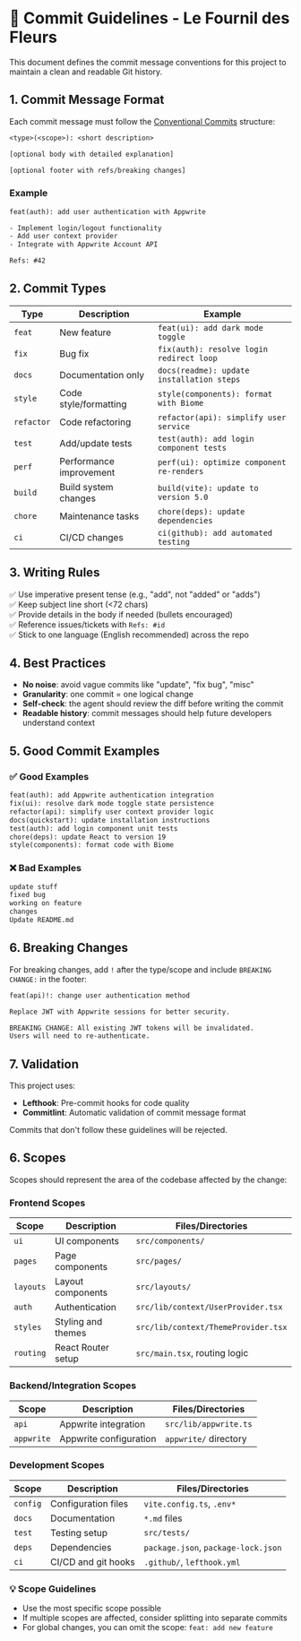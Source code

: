 # 📝 Commit Guidelines - Le Fournil des Fleurs

This document defines the commit message conventions for this project to maintain a clean and readable Git history.

## 1. Commit Message Format

Each commit message must follow the [Conventional Commits](https://conventionalcommits.org/) structure:

```txt
<type>(<scope>): <short description>

[optional body with detailed explanation]

[optional footer with refs/breaking changes]
```

### Example

```txt
feat(auth): add user authentication with Appwrite

- Implement login/logout functionality
- Add user context provider
- Integrate with Appwrite Account API

Refs: #42
```

## 2. Commit Types

| Type | Description | Example |
|------|-------------|---------|
| `feat` | New feature | `feat(ui): add dark mode toggle` |
| `fix` | Bug fix | `fix(auth): resolve login redirect loop` |
| `docs` | Documentation only | `docs(readme): update installation steps` |
| `style` | Code style/formatting | `style(components): format with Biome` |
| `refactor` | Code refactoring | `refactor(api): simplify user service` |
| `test` | Add/update tests | `test(auth): add login component tests` |
| `perf` | Performance improvement | `perf(ui): optimize component re-renders` |
| `build` | Build system changes | `build(vite): update to version 5.0` |
| `chore` | Maintenance tasks | `chore(deps): update dependencies` |
| `ci` | CI/CD changes | `ci(github): add automated testing` |

## 3. Writing Rules

✅ Use imperative present tense (e.g., "add", not "added" or "adds")  
✅ Keep subject line short (<72 chars)  
✅ Provide details in the body if needed (bullets encouraged)  
✅ Reference issues/tickets with `Refs: #id`  
✅ Stick to one language (English recommended) across the repo  

## 4. Best Practices

- **No noise**: avoid vague commits like "update", "fix bug", "misc"
- **Granularity**: one commit = one logical change
- **Self-check**: the agent should review the diff before writing the commit
- **Readable history**: commit messages should help future developers understand context

## 5. Good Commit Examples

### ✅ Good Examples

```txt
feat(auth): add Appwrite authentication integration
fix(ui): resolve dark mode toggle state persistence
refactor(api): simplify user context provider logic
docs(quickstart): update installation instructions
test(auth): add login component unit tests
chore(deps): update React to version 19
style(components): format code with Biome
```

### ❌ Bad Examples

```txt
update stuff
fixed bug
working on feature
changes
Update README.md
```

## 6. Breaking Changes

For breaking changes, add `!` after the type/scope and include `BREAKING CHANGE:` in the footer:

```txt
feat(api)!: change user authentication method

Replace JWT with Appwrite sessions for better security.

BREAKING CHANGE: All existing JWT tokens will be invalidated.
Users will need to re-authenticate.
```

## 7. Validation

This project uses:

- **Lefthook**: Pre-commit hooks for code quality
- **Commitlint**: Automatic validation of commit message format

Commits that don't follow these guidelines will be rejected.

## 6. Scopes

Scopes should represent the area of the codebase affected by the change:

### Frontend Scopes

| Scope | Description | Files/Directories |
|-------|-------------|------------------|
| `ui` | UI components | `src/components/` |
| `pages` | Page components | `src/pages/` |
| `layouts` | Layout components | `src/layouts/` |
| `auth` | Authentication | `src/lib/context/UserProvider.tsx` |
| `styles` | Styling and themes | `src/lib/context/ThemeProvider.tsx` |
| `routing` | React Router setup | `src/main.tsx`, routing logic |

### Backend/Integration Scopes

| Scope | Description | Files/Directories |
|-------|-------------|------------------|
| `api` | Appwrite integration | `src/lib/appwrite.ts` |
| `appwrite` | Appwrite configuration | `appwrite/` directory |

### Development Scopes

| Scope | Description | Files/Directories |
|-------|-------------|------------------|
| `config` | Configuration files | `vite.config.ts`, `.env*` |
| `docs` | Documentation | `*.md` files |
| `test` | Testing setup | `src/tests/` |
| `deps` | Dependencies | `package.json`, `package-lock.json` |
| `ci` | CI/CD and git hooks | `.github/`, `lefthook.yml` |

### 💡 Scope Guidelines

- Use the most specific scope possible
- If multiple scopes are affected, consider splitting into separate commits
- For global changes, you can omit the scope: `feat: add new feature`
